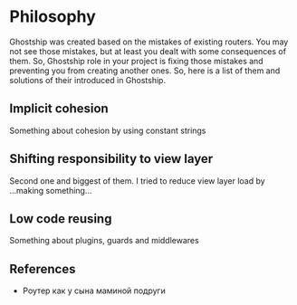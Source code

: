 # Philosophy

Ghostship was created based on the mistakes of existing routers. You may not see those mistakes, but at least you dealt with some consequences of them. So, Ghostship role in your project is fixing those mistakes and preventing you from creating another ones. So, here is a list of them and solutions of their introduced in Ghostship.

## Implicit cohesion

Something about cohesion by using constant strings

## Shifting responsibility to view layer

Second one and biggest of them.
I tried to reduce view layer load by ...making something...

## Low code reusing

Something about plugins, guards and middlewares

## References

- Роутер как у сына маминой подруги
